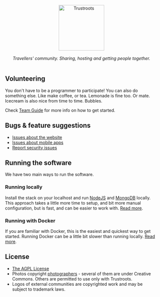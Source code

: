 <p align="center">
  <br>
  <br>
  <a href="https://www.trustroots.org/"><img width="150" src="https://cdn.rawgit.com/Trustroots/trustroots/master/public/img/logo/color.svg" alt="Trustroots"></a>
  <br>
  <br>
  <em>Travellers' community. Sharing, hosting and getting people together.</em>
  <br>
  <br>
</p>

## Volunteering

You don't have to be a programmer to participate! You can also do something else. Like make coffee, or tea. Lemonade is fine too. Or mate. Icecream is also nice from time to time. Bubbles. 

Check [Team Guide](https://team.trustroots.org/Volunteering.html) for more info on how to get started.

## Bugs & feature suggestions

- [Issues about the website](https://github.com/Trustroots/trustroots/issues)
- [Issues about mobile apps](https://github.com/Trustroots/trustroots-expo-mobile/issues)
- [Report security issues](https://github.com/Trustroots/trustroots/blob/master/SECURITY.md#readme)

## Running the software

We have two main ways to run the software.

### Running locally

Install the stack on your localhost and run [NodeJS](https://nodejs.org/en/download/) and [MongoDB](https://docs.mongodb.com/manual/installation/) locally.
This approach takes a little more time to setup, and bit more manual configuration,
but is fast, and can be easier to work with. [Read more](https://team.trustroots.org/Install.html).

### Running with Docker

If you are familiar with Docker, this is the easiest and quickest way
to get started. Running Docker can be a little bit slower than running locally. [Read more](https://team.trustroots.org/Install-Docker.html).

## License

- [The AGPL License](LICENSE.md)
- Photos copyright [photographers](https://github.com/Trustroots/trustroots/blob/master/modules/core/client/directives/tr-boards.client.directive.js#L30) - several of them are under Creative Commons. Others are permitted to use only with Trustroots.
- Logos of external communities are copyrighted work and may be subject to trademark laws.
